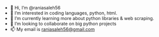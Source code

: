 - 👋 Hi, I’m @raniasaleh56
- 👀 I’m interested in coding languages, python, html.
- 🌱 I’m currently learning more about python libraries & web scraping.
- 💞️ I’m looking to collaborate on big python projects
- 📫 My email is raniasaleh56@gmail.com

<!---
raniasaleh56/raniasaleh56 is a ✨ special ✨ repository because its `README.md` (this file) appears on your GitHub profile.
You can click the Preview link to take a look at your changes.
--->
